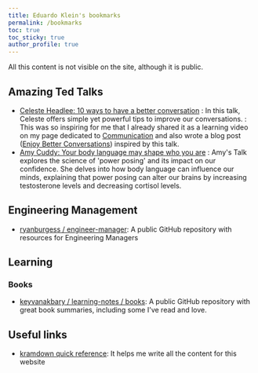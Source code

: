 ```yaml
---
title: Eduardo Klein's bookmarks
permalink: /bookmarks
toc: true
toc_sticky: true
author_profile: true
---
```


All this content is not visible on the site, although it is public.

## Amazing Ted Talks

- [Celeste Headlee: 10 ways to have a better conversation](https://www.ted.com/talks/celeste_headlee_10_ways_to_have_a_better_conversation)
: In this talk, Celeste offers simple yet powerful tips to improve our conversations.
: This was so inspiring for me that I already shared it as a learning video on my page dedicated to [Communication](/mgmt/people/communication) and also wrote a blog post ([Enjoy Better Conversations](/enjoy-better-conversations)) inspired by this talk.
- [Amy Cuddy: Your body language may shape who you are](https://www.ted.com/talks/amy_cuddy_your_body_language_may_shape_who_you_are)
: Amy's Talk explores the science of 'power posing' and its impact on our confidence. She delves into how body language can influence our minds, explaining that power posing can alter our brains by increasing testosterone levels and decreasing cortisol levels.

## Engineering Management

- [ryanburgess / engineer-manager](https://github.com/ryanburgess/engineer-manager): A public GitHub repository with resources for Engineering Managers

## Learning

### Books

- [keyvanakbary / learning-notes / books](https://github.com/keyvanakbary/learning-notes/tree/master/books): A public GitHub repository with great book summaries, including some I've read and love.

## Useful links

- [kramdown quick reference](https://kramdown.gettalong.org/quickref.html): It helps me write all the content for this website